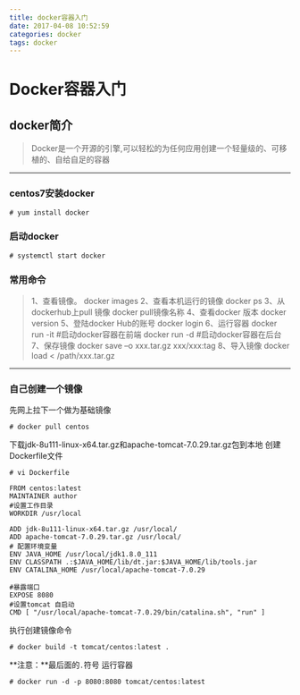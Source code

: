 ```yaml
---
title: docker容器入门
date: 2017-04-08 10:52:59
categories: docker
tags: docker
---
```

# Docker容器入门
## docker简介
> Docker是一个开源的引擎,可以轻松的为任何应用创建一个轻量级的、可移植的、自给自足的容器

_ _ _

### centos7安装docker
~~~shell
# yum install docker
~~~
### 启动docker
~~~shell
# systemctl start docker
~~~
### 常用命令
> 1、查看镜像。
docker images 
2、查看本机运行的镜像
docker ps 
3、从dockerhub上pull 镜像
docker pull镜像名称
4、查看docker 版本
   docker version
5、登陆docker Hub的账号
   docker login
6、运行容器
docker run -it #启动docker容器在前端
docker run -d #启动docker容器在后台
7、保存镜像
docker save –o xxx.tar.gz xxx/xxx:tag
8、导入镜像
docker load < /path/xxx.tar.gz

_ _ _

### 自己创建一个镜像
先网上拉下一个做为基础镜像
```
# docker pull centos
```
下载jdk-8u111-linux-x64.tar.gz和apache-tomcat-7.0.29.tar.gz包到本地
创建Dockerfile文件
```
# vi Dockerfile
```
```
FROM centos:latest
MAINTAINER author
#设置工作目录
WORKDIR /usr/local

ADD jdk-8u111-linux-x64.tar.gz /usr/local/
ADD apache-tomcat-7.0.29.tar.gz /usr/local/
# 配置环境变量 
ENV JAVA_HOME /usr/local/jdk1.8.0_111
ENV CLASSPATH .:$JAVA_HOME/lib/dt.jar:$JAVA_HOME/lib/tools.jar
ENV CATALINA_HOME /usr/local/apache-tomcat-7.0.29

#暴露端口
EXPOSE 8080  
#设置tomcat 自启动  
CMD [ "/usr/local/apache-tomcat-7.0.29/bin/catalina.sh", "run" ]  
```
执行创建镜像命令
```
# docker build -t tomcat/centos:latest .
```
**注意：**最后面的`.`符号
运行容器
```
# docker run -d -p 8080:8080 tomcat/centos:latest
```


